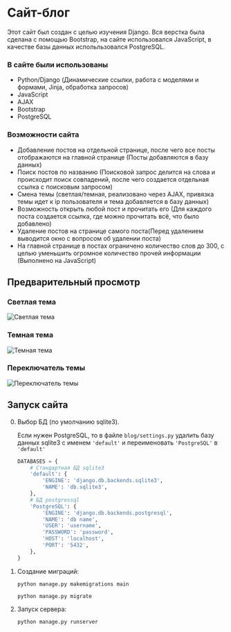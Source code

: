 # Сайт-блог

Этот сайт был создан с целью изучения Django. Вся верстка была сделана с помощью Bootstrap, на сайте использовался JavaScript, в качестве базы данных испольльзовался PostgreSQL.

### В сайте были использованы
- Python/Django (Динамические ссылки, работа с моделями и формами, Jinja, обработка запросов)
- JavaScript
- AJAX
- Bootstrap
- PostgreSQL

### Возможности сайта
- Добавление постов на отдельной странице, после чего все посты отображаются на главной странице (Посты добавляются в базу данных)
- Поиск постов по названию (Поисковой запрос делится на слова и происходит поиск совпадений, после чего создается отдельная ссылка с поисковым запросом)
- Смена темы (светлая/темная, реализовано через AJAX, привязка темы идет к ip пользователя и тема добавляется в базу данных)
- Возможность открыть любой пост и прочитать его (Для каждого поста создается ссылка, где можно прочитать всё, что было добавлено)
- Удаление постов на странице самого поста(Перед удалением выводится окно с вопросом об удалении поста)
- На главной странице в постах ограничено количество слов до 300, с целью уменьшить огромное количество прочей информации (Выполнено на JavaScript)

## Предварительный просмотр

### Светлая тема
![Светлая тема](https://github.com/oshkov/blog-django/assets/87696868/9aa4ac10-dc89-4e78-b6fe-92e641b6686b)

### Темная тема
![Темная тема](https://github.com/oshkov/blog-django/assets/87696868/f42bc6ea-b76d-4117-9be0-60eb94eda61a)

### Переключатель темы
![Переключатель темы](https://github.com/oshkov/blog-django/assets/87696868/cab7327f-f09a-468b-aa92-1b21e9126347)


## Запуск сайта
0) Выбор БД (по умолчанию sqlite3).

   Если нужен PostgreSQL, то в файле `blog/settings.py` удалить базу данных sqlite3 с именем `'default'` и переименовать `'PostgreSQL'` в `'default'`
   ```python
   DATABASES = {
       # Стандартная БД sqlite3
       'default': {
           'ENGINE': 'django.db.backends.sqlite3',
           'NAME': 'db.sqlite3',
       },
       # БД postgressql
       'PostgreSQL': {
           'ENGINE': 'django.db.backends.postgresql',
           'NAME': 'db name',
           'USER': 'username',
           'PASSWORD': 'password',
           'HOST': 'localhost',
           'PORT': '5432',
       },
   }
   ```
1) Создание миграций:
   ```
   python manage.py makemigrations main
   ```
   ```
   python manage.py migrate
   ```
2) Запуск сервера:
   ```
   python manage.py runserver
   ```

